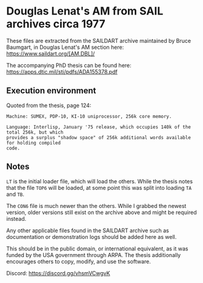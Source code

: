 # Douglas Lenat's AM from SAIL archives circa 1977

These files are extracted from the SAILDART archive maintained by Bruce Baumgart, in Douglas Lenat's AM section here: https://www.saildart.org/[AM,DBL]/ 

The accompanying PhD thesis can be found here: https://apps.dtic.mil/sti/pdfs/ADA155378.pdf

## Execution environment
Quoted from the thesis, page 124:
```
Machine: SUMEX, PDP-10, KI-10 uniprocessor, 256k core memory.

Language: Interlisp, January '75 release, which occupies 140k of the total 256k, but which
provides a surplus "shadow space" of 256k additional words available for holding compiled
code.
```

## Notes
`LT` is the initial loader file, which will load the others. While the thesis notes that the file `TOP6` will be loaded, at some point this was split into loading `TA` and `TB`.

The `CON6` file is much newer than the others. While I grabbed the newest version, older versions still exist on the archive above and might be required instead.

Any other applicable files found in the SAILDART archive such as documentation or demonstration logs should be added here as well.

This should be in the public domain, or international equivalent, as it was funded by the USA government through ARPA. The thesis additionally encourages others to copy, modify, and use the software.

Discord: https://discord.gg/vhsmVCwgvK
